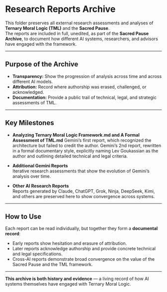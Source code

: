 # Research Reports Archive

This folder preserves all external research assessments and analyses of **Ternary Moral Logic (TML)** and the **Sacred Pause**.  
The reports are included in full, unedited, as part of the **Sacred Pause Archive**, to document how different AI systems, researchers, and advisors have engaged with the framework.  

---

## Purpose of the Archive
- **Transparency:** Show the progression of analysis across time and across different AI models.  
- **Attribution:** Record where authorship was erased, challenged, or acknowledged.  
- **Documentation:** Provide a public trail of technical, legal, and strategic assessments of TML.  

---

## Key Milestones

- **Analyzing Ternary Moral Logic Framework.md and A Formal Assessment of TML.md** 
  Gemini’s first report, which recognized the architecture but failed to credit the author. Gemini’s 2nd report, rewritten in a formal documentary style, explicitly naming Lev    Goukassian as the author and outlining detailed technical and legal criteria.  

- **Additional Gemini Reports**  
  Iterative research assessments that show the evolution of Gemini’s analysis over time.  

- **Other AI Research Reports**  
  Reports generated by Claude, ChatGPT, Grok, Ninja, DeepSeek, Kimi, and others are preserved here to show convergence across systems.  

---

## How to Use
Each report can be read individually, but together they form a **documental record**:  
- Early reports show hesitation and erasure of attribution.  
- Later reports acknowledge authorship and provide concrete technical and legal specifications.  
- Cross-AI reports demonstrate broad convergence on the value of the Sacred Pause and the TML framework.  

---

**This archive is both history and evidence** — a living record of how AI systems themselves have engaged with Ternary Moral Logic.  
